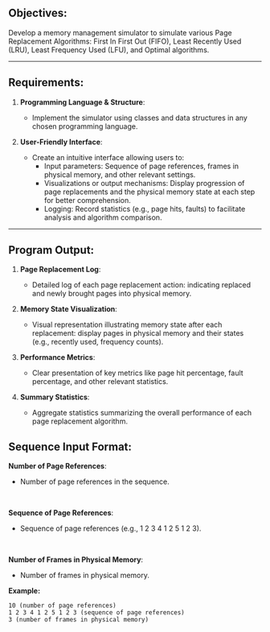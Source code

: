 ## Objectives:

Develop a memory management simulator to simulate various Page Replacement Algorithms: First In First Out (FIFO), Least Recently Used (LRU), Least Frequency Used (LFU), and Optimal algorithms.

---

## Requirements:

1. **Programming Language & Structure**:
    - Implement the simulator using classes and data structures in any chosen programming language.

2. **User-Friendly Interface**:
    - Create an intuitive interface allowing users to:
        - Input parameters: Sequence of page references, frames in physical memory, and other relevant settings.
        - Visualizations or output mechanisms: Display progression of page replacements and the physical memory state at each step for better comprehension.
        - Logging: Record statistics (e.g., page hits, faults) to facilitate analysis and algorithm comparison.

---

## Program Output:

1. **Page Replacement Log**:
    - Detailed log of each page replacement action: indicating replaced and newly brought pages into physical memory.

2. **Memory State Visualization**:
    - Visual representation illustrating memory state after each replacement: display pages in physical memory and their states (e.g., recently used, frequency counts).

3. **Performance Metrics**:
    - Clear presentation of key metrics like page hit percentage, fault percentage, and other relevant statistics.

4. **Summary Statistics**:
    - Aggregate statistics summarizing the overall performance of each page replacement algorithm.

## Sequence Input Format:

**Number of Page References**:
- Number of page references in the sequence. 
<br>

**Sequence of Page References**:
<br>

- Sequence of page references (e.g., 1 2 3 4 1 2 5 1 2 3).
<br>

**Number of Frames in Physical Memory**:
<br>

- Number of frames in physical memory.

**Example:**
```
10 (number of page references)
1 2 3 4 1 2 5 1 2 3 (sequence of page references)
3 (number of frames in physical memory)
```

